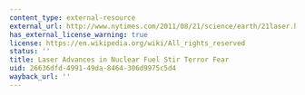 ```yaml
---
content_type: external-resource
external_url: http://www.nytimes.com/2011/08/21/science/earth/21laser.html
has_external_license_warning: true
license: https://en.wikipedia.org/wiki/All_rights_reserved
status: ''
title: Laser Advances in Nuclear Fuel Stir Terror Fear
uid: 26636dfd-4991-49da-8464-306d9975c5d4
wayback_url: ''
---
```

